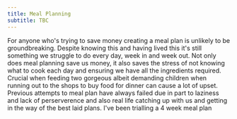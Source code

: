 ```yaml
---
title: Meal Planning
subtitle: TBC
---
```

For anyone who's trying to save money creating a meal plan is unlikely to be groundbreaking. Despite knowing this and having lived this it's still something we struggle to do every day, week in and week out. Not only does meal planning save us money, it also saves the stress of not knowing what to cook each day and ensuring we have all the ingredients required. Crucial when feeding two gorgeous albeit demanding children when running out to the shops to buy food for dinner can cause a lot of upset. Previous attempts to meal plan have always failed due in part to laziness and lack of perserverence and also real life catching up with us and getting in the way of the best laid plans.  I've been trialling a 4 week meal plan  

